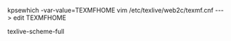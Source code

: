 
kpsewhich -var-value=TEXMFHOME
vim /etc/texlive/web2c/texmf.cnf ---> edit TEXMFHOME

texlive-scheme-full
